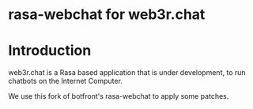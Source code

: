 # rasa-webchat for web3r.chat

# Introduction

web3r.chat is a Rasa based application that is under development, to run chatbots on the Internet Computer.

We use this fork of botfront's rasa-webchat to apply some patches.
